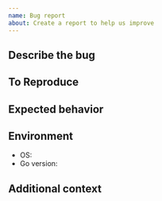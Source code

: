 ```yaml
---
name: Bug report
about: Create a report to help us improve
---
```


## Describe the bug

## To Reproduce

## Expected behavior

## Environment
- OS:
- Go version:

## Additional context
